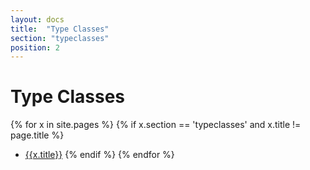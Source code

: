 ```yaml
---
layout: docs
title:  "Type Classes"
section: "typeclasses"
position: 2
---
```

# Type Classes 

{% for x in site.pages %}
  {% if x.section == 'typeclasses' and x.title != page.title %}
- [{{x.title}}]({{site.baseurl}}{{x.url}})
  {% endif %}
{% endfor %}
